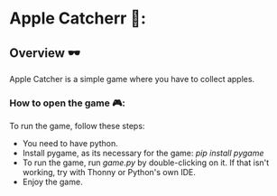 # Apple Catcherr 🍎:

## Overview 🕶️
Apple Catcher is a simple game where you have to collect apples.

### How to open the game 🎮:
To run the game, follow these steps:
* You need to have python.
* Install pygame, as its necessary for the game: _pip install pygame_
* To run the game, run _game.py_ by double-clicking on it. If that isn't working, try with Thonny or Python's own IDE.
* Enjoy the game.
